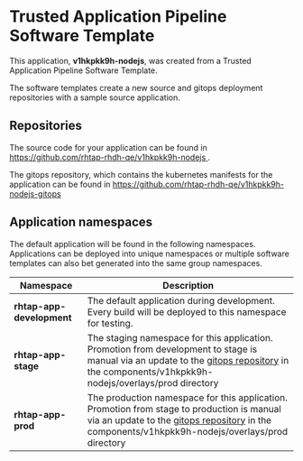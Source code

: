 # Trusted Application Pipeline Software Template

This application, **v1hkpkk9h-nodejs**, was created from a Trusted Application Pipeline Software Template.

The software templates create a new source and gitops deployment repositories with a sample source application. 

## Repositories

The source code for your application can be found in [https://github.com/rhtap-rhdh-qe/v1hkpkk9h-nodejs ](https://github.com/rhtap-rhdh-qe/v1hkpkk9h-nodejs ).
 
The gitops repository, which contains the kubernetes manifests for the application can be found in 
[https://github.com/rhtap-rhdh-qe/v1hkpkk9h-nodejs-gitops ](https://github.com/rhtap-rhdh-qe/v1hkpkk9h-nodejs-gitops ) 

## Application namespaces 

The default application will be found in the following namespaces. Applications can be deployed into unique namespaces or multiple software templates can also bet generated into the same group namespaces.  

|  Namespace   |  Description   |  
| -------- | -------- |   
| **rhtap-app-development** | The default application during development. Every build will be deployed to this namespace for testing. | 
| **rhtap-app-stage** | The staging namespace for this application. Promotion from development to stage is manual via an update to the [gitops repository](https://github.com/rhtap-rhdh-qe/v1hkpkk9h-nodejs-gitops ) in the components/v1hkpkk9h-nodejs/overlays/prod directory |  
| **rhtap-app-prod** | The production namespace for this application. Promotion from stage to production is manual via an update to the [gitops repository](https://github.com/rhtap-rhdh-qe/v1hkpkk9h-nodejs-gitops ) in the components/v1hkpkk9h-nodejs/overlays/prod directory | 